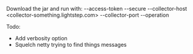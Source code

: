 Download the jar and run with:
--access-token <access token>
--secure <bool>
--collector-host <collector-something.lightstep.com>
--collector-port <int>
--operation <string>

Todo:
* Add verbosity option
* Squelch netty trying to find things messages

